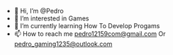 - 👋 Hi, I’m @Pedro
- 👀 I’m interested in Games
- 🌱 I’m currently learning How To Develop Progams
- 📫 How to reach me pedro12159com@gmail.com Or pedro_gaming1235@outlook.com
